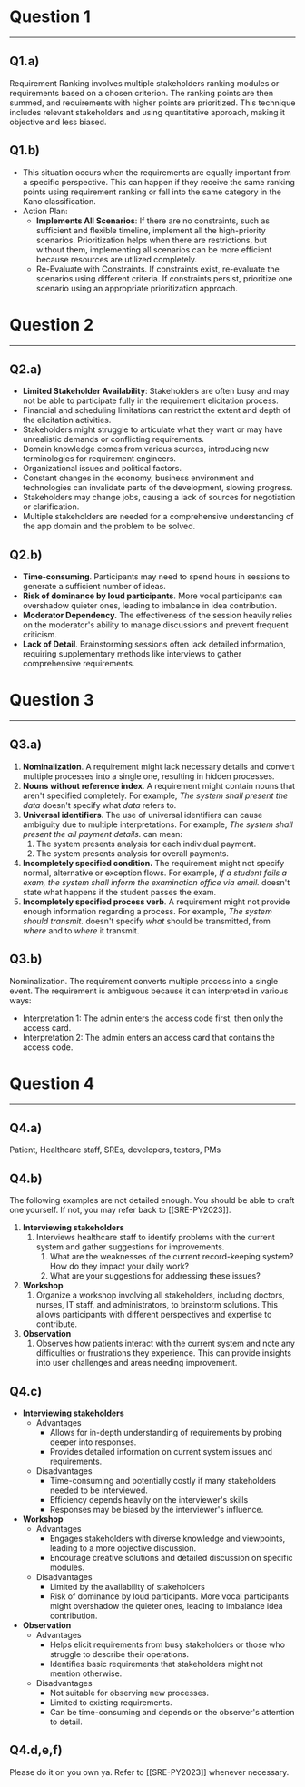 # Question 1
---
## Q1.a)
Requirement Ranking involves multiple stakeholders ranking modules or requirements based on a chosen criterion. The ranking points are then summed, and requirements with higher points are prioritized. This technique includes relevant stakeholders and using quantitative approach, making it objective and less biased.

## Q1.b)
- This situation occurs when the requirements are equally important from a specific perspective. This can happen if they receive the same ranking points using requirement ranking or fall into the same category in the Kano classification.
- Action Plan:
	- **Implements All Scenarios**: If there are no constraints, such as sufficient and flexible timeline, implement all the high-priority scenarios. Prioritization helps when there are restrictions, but without them, implementing all scenarios can be more efficient because resources are utilized completely.
	- Re-Evaluate with Constraints. If constraints exist, re-evaluate the scenarios using different criteria. If constraints persist, prioritize one scenario using an appropriate prioritization approach.

# Question 2
---
## Q2.a)
- **Limited Stakeholder Availability**: Stakeholders are often busy and may not be able to participate fully in the requirement elicitation process.
- Financial and scheduling limitations can restrict the extent and depth of the elicitation activities.
- Stakeholders might struggle to articulate what they want or may have unrealistic demands or conflicting requirements.
- Domain knowledge comes from various sources, introducing new terminologies for requirement engineers.
- Organizational issues and political factors.
- Constant changes in the economy, business environment and technologies can invalidate parts of the development, slowing progress.
- Stakeholders may change jobs, causing a lack of sources for negotiation or clarification.
- Multiple stakeholders are needed for a comprehensive understanding of the app domain and the problem to be solved.

## Q2.b)
- **Time-consuming**. Participants may need to spend hours in sessions to generate a sufficient number of ideas.
- **Risk of dominance by loud participants**. More vocal participants can overshadow quieter ones, leading to imbalance in idea contribution.
- **Moderator Dependency.** The effectiveness of the session heavily relies on the moderator's ability to manage discussions and prevent frequent criticism.
- **Lack of Detail**. Brainstorming sessions often lack detailed information, requiring supplementary methods like interviews to gather comprehensive requirements.

# Question 3
---
## Q3.a)
1. **Nominalization**. A requirement might lack necessary details and convert multiple processes into a single one, resulting in hidden processes.
2. **Nouns without reference index**. A requirement might contain nouns that aren't specified completely. For example, *The system shall present the data* doesn't specify what *data* refers to.
3. **Universal identifiers**. The use of universal identifiers can cause ambiguity due to multiple interpretations. For example, *The system shall present the all payment details.* can mean: 
	1. The system presents analysis for each individual payment.
	2. The system presents analysis for overall payments.
4. **Incompletely specified condition.** The requirement might not specify normal, alternative or exception flows. For example, *If a student fails a exam, the system shall inform the examination office via email.* doesn't state what happens if the student passes the exam.
5. **Incompletely specified process verb**. A requirement might not provide enough information regarding a process. For example, *The system should transmit.* doesn't specify *what* should be transmitted, from *where* and to *where* it transmit.

## Q3.b)
Nominalization. The requirement converts multiple process into a single event.
The requirement is ambiguous because it can interpreted in various ways:
- Interpretation 1: The admin enters the access code first, then only the access card.
- Interpretation 2: The admin enters an access card that contains the access code.

# Question 4
---
## Q4.a)
Patient, Healthcare staff, SREs, developers, testers, PMs

## Q4.b)
The following examples are not detailed enough. You should be able to craft one yourself. If not, you may refer back to [[SRE-PY2023]].

1. **Interviewing stakeholders**
	1. Interviews healthcare staff to identify problems with the current system and gather suggestions for improvements.
		1. What are the weaknesses of the current record-keeping system? How do they impact your daily work?
		2. What are your suggestions for addressing these issues?
2. **Workshop**
	1. Organize a workshop involving all stakeholders, including doctors, nurses, IT staff, and administrators, to brainstorm solutions. This allows participants with different perspectives and expertise to contribute.
3. **Observation**
	1. Observes how patients interact with the current system and note any difficulties or frustrations they experience. This can provide insights into user challenges and areas needing improvement.

## Q4.c)
- **Interviewing stakeholders**
	- Advantages
		- Allows for in-depth understanding of requirements by probing deeper into responses.
		- Provides detailed information on current system issues and requirements.
	- Disadvantages
		- Time-consuming and potentially costly if many stakeholders needed to be interviewed.
		- Efficiency depends heavily on the interviewer's skills
		- Responses may be biased by the interviewer's influence.
- **Workshop**
	- Advantages
		- Engages stakeholders with diverse knowledge and viewpoints, leading to a more objective discussion.
		- Encourage creative solutions and detailed discussion on specific modules.
	- Disadvantages
		- Limited by the availability of stakeholders
		- Risk of dominance by loud participants. More vocal participants might overshadow the quieter ones, leading to imbalance idea contribution.
- **Observation**
	- Advantages
		- Helps elicit requirements from busy stakeholders or those who struggle to describe their operations. 
		- Identifies basic requirements that stakeholders might not mention otherwise.
	- Disadvantages
		- Not suitable for observing new processes.
		- Limited to existing requirements.
		- Can be time-consuming and depends on the observer's attention to detail.


## Q4.d,e,f)
Please do it on you own ya. Refer to [[SRE-PY2023]] whenever necessary.